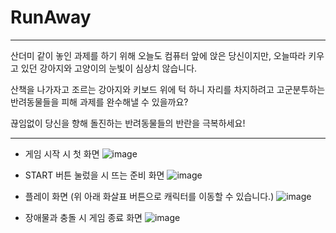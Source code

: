 # RunAway

---
산더미 같이 놓인 과제를 하기 위해 오늘도 컴퓨터 앞에 앉은 당신이지만, 오늘따라 키우고 있던 강아지와 고양이의 눈빛이 심상치 않습니다.

산책을 나가자고 조르는 강아지와 키보드 위에 턱 하니 자리를 차지하려고 고군분투하는 반려동물들을 피해 과제를 완수해낼 수 있을까요?

끊임없이 당신을 향해 돌진하는 반려동물들의 반란을 극복하세요!

---

* 게임 시작 시 첫 화면
![image](https://user-images.githubusercontent.com/30391819/101081198-19204a80-35ed-11eb-93a4-c9c5085733d5.png)

* START 버튼 눌렀을 시 뜨는 준비 화면
![image](https://user-images.githubusercontent.com/30391819/101081261-2fc6a180-35ed-11eb-879e-2b3b541a646c.png)

* 플레이 화면 (위 아래 화살표 버튼으로 캐릭터를 이동할 수 있습니다.)
![image](https://user-images.githubusercontent.com/30391819/101081302-39e8a000-35ed-11eb-92b5-897bb4354db7.png)

* 장애물과 충돌 시 게임 종료 화면
![image](https://user-images.githubusercontent.com/30391819/101081465-72887980-35ed-11eb-8ebb-5ffcf5534d90.png)
